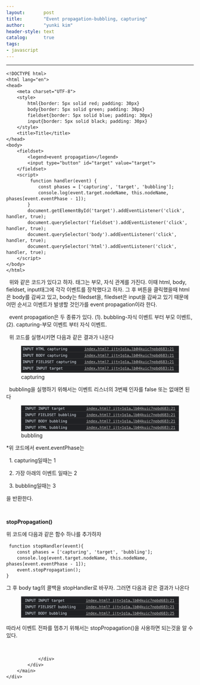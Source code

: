 ```yaml
---
layout:       post
title:        "Event propagation-bubbling, capturing"
author:       "yunki kim"
header-style: text
catalog:      true
tags: 
- javascript
---
```


<head></head>
<body id="tt-body-page" class="">
<div id="wrap" class="wrap-right">
    <div id="container">
        <main class="main ">
            <div class="area-main">
                <div class="area-view">
                    <div class="article-header"></div>
                    <hr>
                    <div class="article-view">
                        <div class="contents_style">
                            <pre id="code_1624455892179" class="html xml" data-ke-language="html" data-ke-type="codeblock"><code>&lt;!DOCTYPE html&gt;
&lt;html lang="en"&gt;
&lt;head&gt;
    &lt;meta charset="UTF-8"&gt;
    &lt;style&gt;
        html{border: 5px solid red; padding: 30px}
        body{border: 5px solid green; padding: 30px}
        fieldset{border: 5px solid blue; padding: 30px}
        input{border: 5px solid black; padding: 30px}
    &lt;/style&gt;
    &lt;title&gt;Title&lt;/title&gt;
&lt;/head&gt;
&lt;body&gt;
    &lt;fieldset&gt;
        &lt;legend&gt;event propagation&lt;/legend&gt;
        &lt;input type="button" id="target" value="target"&gt;
    &lt;/fieldset&gt;
    &lt;script&gt;
    	 function handler(event) {
            const phases = ['capturing', 'target', 'bubbling'];
            console.log(event.target.nodeName, this.nodeName, phases[event.eventPhase - 1]);
        }
        document.getElementById('target').addEventListener('click', handler, true);
        document.querySelector('fieldset').addEventListener('click', handler, true);
        document.querySelector('body').addEventListener('click', handler, true);
        document.querySelector('html').addEventListener('click', handler, true);
    &lt;/script&gt;
&lt;/body&gt;
&lt;/html&gt;</code></pre>
<p data-ke-size="size16">&nbsp; 위와 같은 코드가 있다고 하자. 태그는 부모, 자식 관계를 가진다. 이때 html, body, fieldset, input태그에 각각 이벤트를 장착했다고 하자. 그 후 버튼을 클릭했을때 html은 body를 감싸고 있고, body는 filedset을, filedset은 input을 감싸고 있기 때문에 어떤 순서고 이벤트가 발생할 것인가를 event propagation이라 한다.</p>
<p data-ke-size="size16">&nbsp; event propagation은 두 종류가 있다. (1). bubbling-자식 이벤트 부터 부모 이벤트, (2). capturing-부모 이벤트 부터 자식 이벤트.</p>
<p data-ke-size="size16">&nbsp; 위 코드를 실행시키면 다음과 같은 결과가 나온다</p>
<p></p><figure class="imageblock alignCenter" data-origin-width="932" data-origin-height="158" data-ke-mobilestyle="widthOrigin">
    <span data-lightbox="lightbox">
        <img src="/img/RXZlbnQgcHJvcGFnYXRpb24tYnViYmxpbmcsIGNhcHR1cmluZw==/img.png" data-origin-width="932" data-origin-height="158" data-ke-mobilestyle="widthOrigin">
    </span>
    <figcaption>capturing</figcaption>
</figure><p></p>
<p data-ke-size="size16">&nbsp; bubbling을 실행하기 위해서는 이벤트 리스너의 3번째 인자를 false 또는 없애면 된다</p>
<p></p><figure class="imageblock alignCenter" data-origin-width="938" data-origin-height="154" data-ke-mobilestyle="widthOrigin">
    <span data-lightbox="lightbox">
        <img src="/img/RXZlbnQgcHJvcGFnYXRpb24tYnViYmxpbmcsIGNhcHR1cmluZw==/img_1.png" data-origin-width="938" data-origin-height="154" data-ke-mobilestyle="widthOrigin">
    </span>
    <figcaption>bubbling</figcaption>
</figure><p></p>
<p data-ke-size="size16">*위 코드에서 event.eventPhase는&nbsp;</p>
<p data-ke-size="size16">&nbsp; 1. capturing일때는 1</p>
<p data-ke-size="size16">&nbsp; 2. 가장 아래의 이벤트 일때는 2</p>
<p data-ke-size="size16">&nbsp; 3. bubbling일때는 3</p>
<p data-ke-size="size16">을 반환한다.</p>
<p data-ke-size="size16">&nbsp;</p>
<p data-ke-size="size16"><b>stopPropagation()</b></p>
<p data-ke-size="size16">위 코드에 다음과 같은 함수 하나를 추가하자</p>
<pre id="code_1624457836205" class="javascript" data-ke-language="javascript" data-ke-type="codeblock"><code> function stopHandler(event){
 	const phases = ['capturing', 'target', 'bubbling'];
 	console.log(event.target.nodeName, this.nodeName, phases[event.eventPhase - 1]);
 	event.stopPropagation();
}</code></pre>
<p data-ke-size="size16">그 후 body tag의 콜백을 stopHandler로 바꾸자. 그러면 다음과 같은 결과가 나온다</p>
<p></p><figure class="imageblock alignCenter" data-origin-width="944" data-origin-height="126" data-ke-mobilestyle="widthOrigin">
    <span data-lightbox="lightbox">
        <img src="/img/RXZlbnQgcHJvcGFnYXRpb24tYnViYmxpbmcsIGNhcHR1cmluZw==/img_2.png" data-origin-width="944" data-origin-height="126" data-ke-mobilestyle="widthOrigin">
    </span>
    <figcaption></figcaption>
</figure><p></p>
<p data-ke-size="size16">따라서 이벤트 전파를 멈추기 위해서는 stopPropagation()을 사용하면 되는것을 알 수 있다.</p>
                        </div>
                        <br>
                        <div class="tags"></div>
                    </div>
                    
                </div>
            </div>
        </main>
    </div>
</div>


</body>